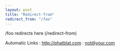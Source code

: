 ```yaml
---
layout: post
title: "Redirect-from"
redirect_from: "/foo"
---
```


/foo redirects here (/redirect-from)

Automatic Links
: <http://phatblat.com>
: <not@your.com>
